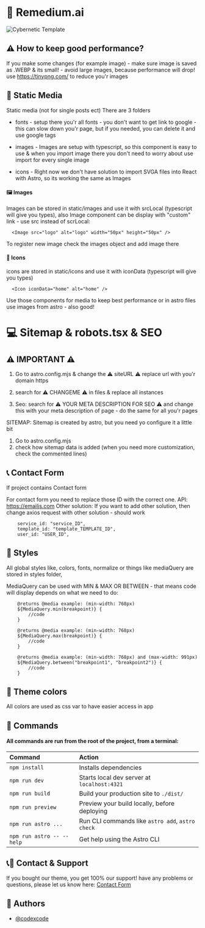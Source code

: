 # 🚀 Remedium.ai

![Cybernetic Template](/src/static/images/preview.webp)

## ⚠️ How to keep good performance?

If you make some changes (for example image) - make sure image is saved as .WEBP & its small! - avoid large images, because performance will drop! use https://tinypng.com/ to reduce you'r images

## 🚀 Static Media

Static media (not for single posts ect) There are 3 folders

-   fonts - setup there you'r all fonts - you don't want to get link to google - this can slow down you'r page, but if you needed, you can delete it and use google tags

-   images - Images are setup with typescript, so this component is easy to use & when you import image there you don't need to worry about use import for every single image

-   icons - Right now we don't have solution to import SVGA files into React with Astro, so its working the same as Images

#### 🖼️ Images

Images can be stored in static/images and use it with srcLocal (typescript will give you types), also Image component can be display with "custom" link - use src instead of scrLocal:

```         
  <Image src="logo" alt="logo" width="50px" height="50px" />
```

To register new image check the images object and add image there

#### 🎨 Icons

icons are stored in static/icons and use it with iconData (typescript will give you types)

```         
  <Icon iconData="home" alt="home" />
```

Use those components for media to keep best performance or in astro files use images from astro - also good!

# 💻 Sitemap & robots.tsx & SEO

## ⚠️ IMPORTANT ⚠️

1.  Go to astro.config.mjs & change the ⚠️ siteURL ⚠️ replace url with you'r domain https

2.  search for ⚠️ CHANGEME ⚠️ in files & replace all instances

3.  Seo: search for ⚠️ YOUR META DESCRIPTION FOR SEO ⚠️ and change this with your meta description of page - do the same for all you'r pages

SITEMAP: Sitemap is created by astro, but you need yo configure it a little bit

1.  Go to astro.config.mjs
2.  check how sitemap data is added (when you need more customization, check the commented lines)

## 📞 Contact Form

If project contains Contact form

For contact form you need to replace those ID with the correct one. API: https://emailjs.com Other solution: If you want to add other solution, then change axios request with other solution - should work

```         
    service_id: "service_ID",
    template_id: "template_TEMPLATE_ID",
    user_id: "USER_ID",
```

## 🚀 Styles

All global styles like, colors, fonts, normalize or things like mediaQuery are stored in styles folder,

MediaQuery can be used with MIN & MAX OR BETWEEN - that means code will display depends on what we need to do:

```         
    @returns @media example: (min-width: 768px)
    ${MediaQuery.min(breakpoint)} {
        //code
    }
```

```         
    @returns @media example: (min-width: 768px)
    ${MediaQuery.max(breakpoint)} {
        //code
    }
```

```         
    @returns @media example: (min-width: 768px) and (max-width: 991px)
    ${MediaQuery.between("breakpoint1", "breakpoint2")} {
        //code
    }
```

## 🚀 Theme colors

All colors are used as css var to have easier access in app

## 🧞 Commands

#### All commands are run from the root of the project, from a terminal:

| Command                   | Action                                           |
|:------------------------|:----------------------------------------------|
| `npm install`             | Installs dependencies                            |
| `npm run dev`             | Starts local dev server at `localhost:4321`      |
| `npm run build`           | Build your production site to `./dist/`          |
| `npm run preview`         | Preview your build locally, before deploying     |
| `npm run astro ...`       | Run CLI commands like `astro add`, `astro check` |
| `npm run astro -- --help` | Get help using the Astro CLI                     |

## 📞🧞 Contact & Support

If you bought our theme, you get 100% our support! have any problems or questions, please let us know here: [Contact Form](https://www.codexcode.store/pages/contact)

## 🧞 Authors

-   [\@codexcode](https://www.codexcode.pl)